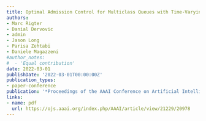 ```yaml
---
title: Optimal Admission Control for Multiclass Queues with Time-Varying Arrival Rates via State Abstraction
authors:
- Marc Rigter
- Danial Dervovic
- admin
- Jason Long
- Parisa Zehtabi
- Daniele Magazzeni 
#author_notes:
#  - 'Equal contribution'
date: 2022-03-01
publishDate: '2022-03-01T00:00:00Z'
publication_types:
- paper-conference
publication: '*Proceedings of the AAAI Conference on Artificial Intelligence* (AAAI 2022)'
links:
- name: pdf
  url: https://ojs.aaai.org/index.php/AAAI/article/view/21229/20978
---
```



